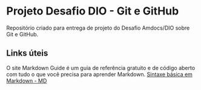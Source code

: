 # Projeto Desafio DIO - Git e GitHub
Repositório criado para entrega de projeto do Desafio Amdocs/DIO sobre Git e GitHub.


## Links úteis
O site Markdown Guide é um guia de referência gratuito e de código aberto com tudo o que você precisa para aprender Markdown.
[Sintaxe básica em Markdown - MD](https://www.markdownguide.org/basic-syntax/)
